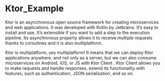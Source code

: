 # Ktor_Example
Ktor is an asynchronous open source framework for creating microservices and web applications.
It was developed with Kotlin by Jetbrains.
It’s easy to install and use, It’s extensible if you want to add a step to the execution pipeline.
Its asynchronous property allows it to receive multiple requests thanks to coroutines and it is also multiplatform.

Ktor is multiplatform, yes multiplatform! It means that we can deploy Ktor applications anywhere,
and not only as a server, but we can also consume microservices on Android, iOS, or JS with Ktor Client
. Ktor Client allows you to make requests and handle responses, extend its functionality with features,
such as authentication, JSON serialization, and so on.
